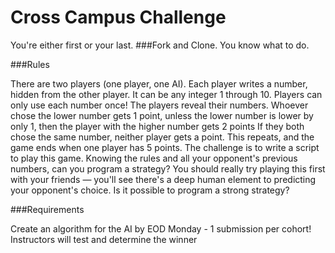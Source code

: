 # Cross Campus Challenge
You're either first or your last.
###Fork and Clone. You know what to do.

###Rules

There are two players (one player, one AI).
Each player writes a number, hidden from the other player. It can be any integer 1 through 10. Players can only use each number once!
The players reveal their numbers.
Whoever chose the lower number gets 1 point, unless the lower number is lower by only 1, then the player with the higher number gets 2 points
If they both chose the same number, neither player gets a point.
This repeats, and the game ends when one player has 5 points.
The challenge is to write a script to play this game. Knowing the rules and all your opponent's previous numbers, can you program a strategy? You should really try playing this first with your friends — you'll see there's a deep human element to predicting your opponent's choice. Is it possible to program a strong strategy?

###Requirements

Create an algorithm for the AI by EOD Monday - 1 submission per cohort!
Instructors will test and determine the winner
